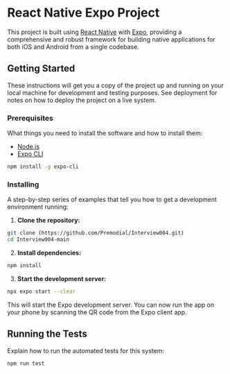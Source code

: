 

# React Native Expo Project

This project is built using [React Native](https://reactnative.dev/) with [Expo](https://expo.io/), providing a comprehensive and robust framework for building native applications for both iOS and Android from a single codebase.

## Getting Started

These instructions will get you a copy of the project up and running on your local machine for development and testing purposes. See deployment for notes on how to deploy the project on a live system.

### Prerequisites

What things you need to install the software and how to install them:

- [Node.js](https://nodejs.org/en/)
- [Expo CLI](https://expo.io/tools#cli)

```bash
npm install -g expo-cli
```

### Installing

A step-by-step series of examples that tell you how to get a development environment running:

1. **Clone the repository:**

```bash
git clone (https://github.com/Premodial/Interview004.git)
cd Interview004-main
```

2. **Install dependencies:**

```bash
npm install
```

3. **Start the development server:**

```bash
npx expo start --clear
```

This will start the Expo development server. You can now run the app on your phone by scanning the QR code from the Expo client app.

## Running the Tests

Explain how to run the automated tests for this system:

```bash
npm run test
```
